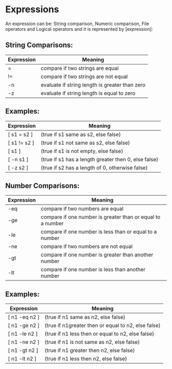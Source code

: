 # Expressions 
An expression can be: String comparison, Numeric comparison, File operators and Logical operators and it is represented by [expression]:

## String Comparisons: 

Expression    |  Meaning
------------- |  ------------------------
=  | compare if two strings are equal
!= | compare if two strings are not equal
-n | evaluate if string length is greater than zero
-z | evaluate if string length is equal to zero 

## Examples: 

Expression   |  Meaning
------------ |  ------------------------
[ s1 = s2 ] | (true if s1 same as s2, else false)
[ s1 != s2 ] | (true if s1 not same as s2, else false)
[ s1 ]  | (true if s1 is not empty, else false)
[ -n s1 ] |  (true if s1 has a length greater then 0, else false)
[ -z s2 ] | (true if s2 has a length of 0, otherwise false)

## Number Comparisons:
 Expression   |  Meaning
------------- |  ------------------------
-eq | compare if two numbers are equal
-ge | compare if one number is greater than or equal to a number
-le | compare if one number is less than or equal to a number
-ne | compare if two numbers are not equal
-gt | compare if one number is greater than another number
-lt | compare if one number is less than another number 

## Examples: 
Expression   |  Meaning
------------ | -----------
[ n1 -eq n2 ] | (true if n1 same as n2, else false)
[ n1 -ge n2 ] | (true if n1greater then or equal to n2, else false)
[ n1 -le n2 ] | (true if n1 less then or equal to n2, else false)
[ n1 -ne n2 ] | (true if n1 is not same as n2, else false)
[ n1 -gt n2 ] | (true if n1 greater then n2, else false)
[ n1 -lt n2 ] | (true if n1 less then n2, else false)
